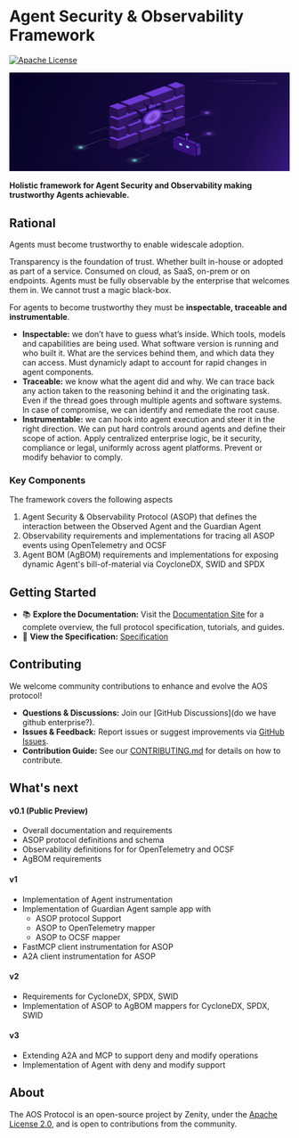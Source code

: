 # Agent Security & Observability Framework

[![Apache License](https://img.shields.io/badge/License-Apache_2.0-blue.svg)](LICENSE)

![AOS Banner](docs/assets/banner.png)

**Holistic framework for Agent Security and Observability making trustworthy Agents achievable.**

## Rational
Agents must become trustworthy to enable widescale adoption.

Transparency is the foundation of trust. Whether built in-house or adopted as part of a service. Consumed on cloud, as SaaS, on-prem or on endpoints. Agents must be fully observable by the enterprise that welcomes them in. We cannot trust a magic black-box.

For agents to become trustworthy they must be **inspectable, traceable and instrumentable**.

- **Inspectable:** we don’t have to guess what’s inside. Which tools, models and capabilities are being used. What software version is running and who built it. What are the services behind them, and which data they can access. Must dynamicly adapt to account for rapid changes in agent components.
- **Traceable:** we know what the agent did and why. We can trace back any action taken to the reasoning behind it and the originating task. Even if the thread goes through multiple agents and software systems. In case of compromise, we can identify and remediate the root cause.
- **Instrumentable:** we can hook into agent execution and steer it in the right direction. We can put hard controls around agents and define their scope of action. Apply centralized enterprise logic, be it security, compliance or legal, uniformly across agent platforms. Prevent or modify behavior to comply.

### Key Components

The framework covers the following aspects
1. Agent Security & Observability Protocol (ASOP) that defines the interaction between the Observed Agent and the Guardian Agent
2. Observability requirements and implementations for tracing all ASOP events using OpenTelemetry and OCSF
3. Agent BOM (AgBOM) requirements and implementations for exposing dynamic Agent's bill-of-material via CoycloneDX, SWID and SPDX

## Getting Started

- 📚 **Explore the Documentation:** Visit the [Documentation Site](https://improved-adventure-3jj129k.pages.github.io/) for a complete overview, the full protocol specification, tutorials, and guides.
- 📝 **View the Specification:** [Specification](https://github.com/zenitysec/AOS/tree/main/specification)

## Contributing

We welcome community contributions to enhance and evolve the AOS protocol!

- **Questions & Discussions:** Join our [GitHub Discussions](do we have github enterprise?).
- **Issues & Feedback:** Report issues or suggest improvements via [GitHub Issues](https://github.com/zenitysec/AOS/issues).
- **Contribution Guide:** See our [CONTRIBUTING.md](CONTRIBUTING.md) for details on how to contribute.

## What's next

#### v0.1 (Public Preview)
- Overall documentation and requirements
- ASOP protocol definitions and schema
- Observability definitions for for OpenTelemetry and OCSF
- AgBOM requirements

#### v1
- Implementation of Agent instrumentation
- Implementation of Guardian Agent sample app with
  - ASOP protocol Support
  - ASOP to OpenTelemetry mapper
  - ASOP to OCSF mapper
- FastMCP client instrumentation for ASOP
- A2A client instrumentation for ASOP

#### v2
- Requirements for CycloneDX, SPDX, SWID
- Implementation of ASOP to AgBOM mappers for CycloneDX, SPDX, SWID

#### v3
- Extending A2A and MCP to support deny and modify operations
- Implementation of Agent with deny and modify support

## About

The AOS Protocol is an open-source project by Zenity, under the [Apache License 2.0](LICENSE), and is open to contributions from the community.
